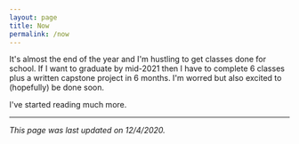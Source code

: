 ```yaml
---
layout: page
title: Now
permalink: /now
---
```

It's almost the end of the year and I'm hustling to get classes done for school. If I want to graduate by mid-2021 then I have to complete 6 classes plus a written capstone project in 6 months. I'm worred but also excited to (hopefully) be done soon.

I've started reading much more.

---
*This page was last updated on 12/4/2020.*